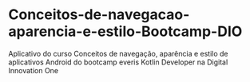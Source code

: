 # Conceitos-de-navegacao-aparencia-e-estilo-Bootcamp-DIO
Aplicativo do curso Conceitos de navegação, aparência e estilo de aplicativos Android do bootcamp everis Kotlin Developer na Digital Innovation One
